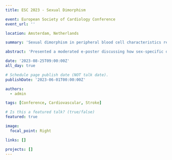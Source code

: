 ```yaml
---
title: ESC 2023 - Sexual Dimorphism

event: European Society of Cardiology Conference
event_url: ''

location: Amsterdam, Netherlands

summary: 'Sexual dimorphism in peripheral blood cell characteristics relate to success of endovascular thrombectomy in acute ischemic stroke (Moderated e-poster)'

abstract: 'Presented a moderated e-poster discussing how sex-specific differences in peripheral blood cell profiles influence endovascular thrombectomy success in acute ischemic stroke at the 2023 ESC Conference.'

date: '2023-08-25T09:00:00Z'
all_day: true

# Schedule page publish date (NOT talk date).
publishDate: '2023-06-01T00:00:00Z'

authors:
  - admin

tags: [Conference, Cardiovascular, Stroke]

# Is this a featured talk? (true/false)
featured: true

image:
  focal_point: Right

links: []

projects: []
---
```

